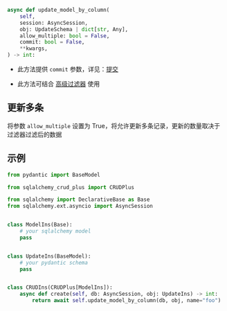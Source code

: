 ```py
async def update_model_by_column(
    self,
    session: AsyncSession,
    obj: UpdateSchema | dict[str, Any],
    allow_multiple: bool = False,
    commit: bool = False,
    **kwargs,
) -> int:
```

- 此方法提供 `commit` 参数，详见：[提交](./create_model.md/#_1)

- 此方法可结合 [高级过滤器](../advanced/filter.md) 使用

## 更新多条

将参数 `allow_multiple` 设置为 True，将允许更新多条记录，更新的数量取决于过滤器过滤后的数据

## 示例

```py title="update_model_by_columnn" hl_lines="21"
from pydantic import BaseModel

from sqlalchemy_crud_plus import CRUDPlus

from sqlalchemy import DeclarativeBase as Base
from sqlalchemy.ext.asyncio import AsyncSession


class ModelIns(Base):
    # your sqlalchemy model
    pass


class UpdateIns(BaseModel):
    # your pydantic schema
    pass


class CRUDIns(CRUDPlus[ModelIns]):
    async def create(self, db: AsyncSession, obj: UpdateIns) -> int:
        return await self.update_model_by_column(db, obj, name="foo")
```
